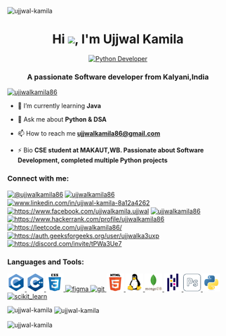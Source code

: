
<p align="left"> <img src="https://komarev.com/ghpvc/?username=ujjwal-kamila&label=Profile%20views&color=0e75b6&style=flat" alt="ujjwal-kamila" /> </p>

<h1 align="center">Hi <img src = "https://user-images.githubusercontent.com/18350557/176309783-0785949b-9127-417c-8b55-ab5a4333674e.gif"/>, I'm Ujjwal Kamila</h1>

<div align="center">
    <a href="https://git.io/typing-svg"><img src="https://readme-typing-svg.demolab.com?font=Roboto+Slab&color=%237E3ACE&size=30&center=true&vCenter=true&width=450&lines=Hello👋+I'm+Ujjwal+Kamila;Welcome+to+My+Github+Profile;A+Student+of+Computer+Science;Python+Developer :);" alt="Python Developer"></a>
</div>

<h3 align="center">A passionate Software developer from Kalyani,India</h3>


<p align="left"> <a href="https://twitter.com/ujjwalkamila86" target="blank"><img src="https://img.shields.io/twitter/follow/ujjwalkamila86?logo=twitter&style=for-the-badge" width="200"alt="ujjwalkamila86" /></a> </p>

- 🌱 I’m currently learning **Java**

- 💬 Ask me about **Python & DSA**

- 📫 How to reach me **ujjwalkamila86@gmail.com**

- ⚡ Bio **CSE student at MAKAUT,WB. Passionate about Software Development, completed multiple Python projects**

<h3 align="left">Connect with me:</h3>
<p align="left">
<a href="https://dev.to/@ujjwalkamila86" target="blank"><img align="center" src="https://raw.githubusercontent.com/rahuldkjain/github-profile-readme-generator/master/src/images/icons/Social/devto.svg" alt="@ujjwalkamila86" height="30" width="40" /></a>
<a href="https://twitter.com/ujjwalkamila86" target="blank"><img align="center" src="https://raw.githubusercontent.com/rahuldkjain/github-profile-readme-generator/master/src/images/icons/Social/twitter.svg" alt="ujjwalkamila86" height="30" width="40" /></a>
<a href="https://linkedin.com/in/www.linkedin.com/in/ujjwal-kamila-8a12a4262" target="blank"><img align="center" src="https://raw.githubusercontent.com/rahuldkjain/github-profile-readme-generator/master/src/images/icons/Social/linked-in-alt.svg" alt="www.linkedin.com/in/ujjwal-kamila-8a12a4262" height="30" width="40" /></a>
<a href="https://fb.com/https://www.facebook.com/ujjwalkamila.ujjwal" target="blank"><img align="center" src="https://raw.githubusercontent.com/rahuldkjain/github-profile-readme-generator/master/src/images/icons/Social/facebook.svg" alt="https://www.facebook.com/ujjwalkamila.ujjwal" height="30" width="40" /></a>
<a href="https://instagram.com/ujjwalkamila86" target="blank"><img align="center" src="https://raw.githubusercontent.com/rahuldkjain/github-profile-readme-generator/master/src/images/icons/Social/instagram.svg" alt="ujjwalkamila86" height="30" width="40" /></a>
<a href="https://www.hackerrank.com/https://www.hackerrank.com/profile/ujjwalkamila86" target="blank"><img align="center" src="https://raw.githubusercontent.com/rahuldkjain/github-profile-readme-generator/master/src/images/icons/Social/hackerrank.svg" alt="https://www.hackerrank.com/profile/ujjwalkamila86" height="30" width="40" /></a>
<a href="https://www.leetcode.com/https://leetcode.com/ujjwalkamila86/" target="blank"><img align="center" src="https://raw.githubusercontent.com/rahuldkjain/github-profile-readme-generator/master/src/images/icons/Social/leet-code.svg" alt="https://leetcode.com/ujjwalkamila86/" height="30" width="40" /></a>
<a href="https://auth.geeksforgeeks.org/user/https://auth.geeksforgeeks.org/user/ujjwalka3uxp" target="blank"><img align="center" src="https://raw.githubusercontent.com/rahuldkjain/github-profile-readme-generator/master/src/images/icons/Social/geeks-for-geeks.svg" alt="https://auth.geeksforgeeks.org/user/ujjwalka3uxp" height="30" width="40" /></a>
<a href="https://discord.gg/https://discord.com/invite/tPWa3Ue7" target="blank"><img align="center" src="https://raw.githubusercontent.com/rahuldkjain/github-profile-readme-generator/master/src/images/icons/Social/discord.svg" alt="https://discord.com/invite/tPWa3Ue7" height="30" width="40" /></a>
</p>

<h3 align="left">Languages and Tools:</h3>
<p align="left"> <a href="https://www.cprogramming.com/" target="_blank" rel="noreferrer"> <img src="https://raw.githubusercontent.com/devicons/devicon/master/icons/c/c-original.svg" alt="c" width="40" height="40"/> </a> <a href="https://www.w3schools.com/cpp/" target="_blank" rel="noreferrer"> <img src="https://raw.githubusercontent.com/devicons/devicon/master/icons/cplusplus/cplusplus-original.svg" alt="cplusplus" width="40" height="40"/> </a> <a href="https://www.w3schools.com/css/" target="_blank" rel="noreferrer"> <img src="https://raw.githubusercontent.com/devicons/devicon/master/icons/css3/css3-original-wordmark.svg" alt="css3" width="40" height="40"/> </a> <a href="https://www.figma.com/" target="_blank" rel="noreferrer"> <img src="https://www.vectorlogo.zone/logos/figma/figma-icon.svg" alt="figma" width="40" height="40"/> </a> <a href="https://git-scm.com/" target="_blank" rel="noreferrer"> <img src="https://www.vectorlogo.zone/logos/git-scm/git-scm-icon.svg" alt="git" width="40" height="40"/> </a> <a href="https://www.w3.org/html/" target="_blank" rel="noreferrer"> <img src="https://raw.githubusercontent.com/devicons/devicon/master/icons/html5/html5-original-wordmark.svg" alt="html5" width="40" height="40"/> </a> <a href="https://www.linux.org/" target="_blank" rel="noreferrer"> <img src="https://raw.githubusercontent.com/devicons/devicon/master/icons/linux/linux-original.svg" alt="linux" width="40" height="40"/> </a> <a href="https://www.mongodb.com/" target="_blank" rel="noreferrer"> <img src="https://raw.githubusercontent.com/devicons/devicon/master/icons/mongodb/mongodb-original-wordmark.svg" alt="mongodb" width="40" height="40"/> </a> <a href="https://pandas.pydata.org/" target="_blank" rel="noreferrer"> <img src="https://raw.githubusercontent.com/devicons/devicon/2ae2a900d2f041da66e950e4d48052658d850630/icons/pandas/pandas-original.svg" alt="pandas" width="40" height="40"/> </a> <a href="https://www.photoshop.com/en" target="_blank" rel="noreferrer"> <img src="https://raw.githubusercontent.com/devicons/devicon/master/icons/photoshop/photoshop-line.svg" alt="photoshop" width="40" height="40"/> </a> <a href="https://www.python.org" target="_blank" rel="noreferrer"> <img src="https://raw.githubusercontent.com/devicons/devicon/master/icons/python/python-original.svg" alt="python" width="40" height="40"/> </a> <a href="https://scikit-learn.org/" target="_blank" rel="noreferrer"> <img src="https://upload.wikimedia.org/wikipedia/commons/0/05/Scikit_learn_logo_small.svg" alt="scikit_learn" width="40" height="40"/> </a> </p>

<p><img align="left" src="https://github-readme-stats.vercel.app/api/top-langs?username=ujjwal-kamila&show_icons=true&locale=en&layout=compact" alt="ujjwal-kamila" /></p>

<p>&nbsp;<img align="center" src="https://github-readme-stats.vercel.app/api?username=ujjwal-kamila&show_icons=true&locale=en" alt="ujjwal-kamila" /></p>

<p><img align="center" src="https://github-readme-streak-stats.herokuapp.com/?user=ujjwal-kamila&" alt="ujjwal-kamila" /></p>
